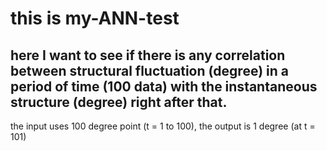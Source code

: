 # this is my-ANN-test

## here I want to see if there is any correlation between structural fluctuation (degree) in a period of time (100 data) with the instantaneous structure (degree) right after that.

the input uses 100 degree point (t = 1 to 100), the output is 1 degree (at t = 101)


